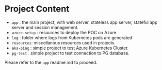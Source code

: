 # Project Content

- `app` : the main project, with web server, stateless app server, stateful app server and session management.
- `azure-setup` : resources to deploy the POC on Azure
- `log` : folder where logs from Kubernetes pods are generated
- `resources`: miscellanous resources used in projects.
- `aks-ping` : simple project to test Azure Kubernetes Cluster.
- `pg-test` : simple project to test connection to PG database.

Please refer to the `app` readme.md to proceed.